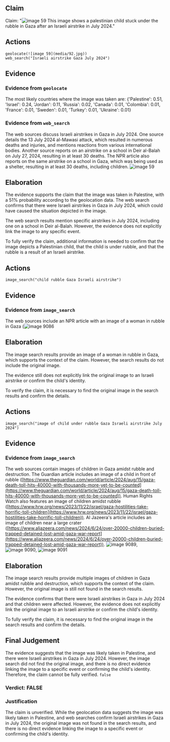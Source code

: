 ## Claim
Claim: "![image 59](media/92.jpg) This image shows a palestinian child stuck under the rubble in Gaza after an Israeli airstrike in July 2024."

## Actions
```
geolocate(![image 59](media/92.jpg))
web_search("Israeli airstrike Gaza July 2024")
```

## Evidence
### Evidence from `geolocate`
The most likely countries where the image was taken are: {'Palestine': 0.51, 'Israel': 0.24, 'Jordan': 0.11, 'Russia': 0.02, 'Canada': 0.01, 'Colombia': 0.01, 'France': 0.01, 'Sweden': 0.01, 'Turkey': 0.01, 'Ukraine': 0.01}

### Evidence from `web_search`
The web sources discuss Israeli airstrikes in Gaza in July 2024. One source details the 13 July 2024 al-Mawasi attack, which resulted in numerous deaths and injuries, and mentions reactions from various international bodies. Another source reports on an airstrike on a school in Deir al-Balah on July 27, 2024, resulting in at least 30 deaths. The NPR article also reports on the same airstrike on a school in Gaza, which was being used as a shelter, resulting in at least 30 deaths, including children. ![image 59](media/92.jpg)

## Elaboration
The evidence supports the claim that the image was taken in Palestine, with a 51% probability according to the geolocation data. The web search confirms that there were Israeli airstrikes in Gaza in July 2024, which could have caused the situation depicted in the image.

The web search results mention specific airstrikes in July 2024, including one on a school in Deir al-Balah. However, the evidence does not explicitly link the image to any specific event.

To fully verify the claim, additional information is needed to confirm that the image depicts a Palestinian child, that the child is under rubble, and that the rubble is a result of an Israeli airstrike.


## Actions
```
image_search("child rubble Gaza Israeli airstrike")
```

## Evidence
### Evidence from `image_search`
The web sources include an NPR article with an image of a woman in rubble in Gaza (![image 9086](media/2025-08-30_00-26-1756513571-113093.jpg)

## Elaboration
The image search results provide an image of a woman in rubble in Gaza, which supports the context of the claim. However, the search results do not include the original image.

The evidence still does not explicitly link the original image to an Israeli airstrike or confirm the child's identity.

To verify the claim, it is necessary to find the original image in the search results and confirm the details.


## Actions
```
image_search("image of child under rubble Gaza Israeli airstrike July 2024")
```

## Evidence
### Evidence from `image_search`
The web sources contain images of children in Gaza amidst rubble and destruction. The Guardian article includes an image of a child in front of rubble ([https://www.theguardian.com/world/article/2024/aug/15/gaza-death-toll-hits-40000-with-thousands-more-yet-to-be-counted](https://www.theguardian.com/world/article/2024/aug/15/gaza-death-toll-hits-40000-with-thousands-more-yet-to-be-counted)). Human Rights Watch also features an image of children amidst rubble ([https://www.hrw.org/news/2023/11/22/israel/gaza-hostilities-take-horrific-toll-children](https://www.hrw.org/news/2023/11/22/israel/gaza-hostilities-take-horrific-toll-children)). Al Jazeera's article includes an image of children near a large crater ([https://www.aljazeera.com/news/2024/6/24/over-20000-children-buried-trapped-detained-lost-amid-gaza-war-report](https://www.aljazeera.com/news/2024/6/24/over-20000-children-buried-trapped-detained-lost-amid-gaza-war-report)). ![image 9089](media/2025-08-30_00-26-1756513586-767347.jpg), ![image 9090](media/2025-08-30_00-26-1756513587-029666.jpg), ![image 9091](media/2025-08-30_00-26-1756513587-361295.jpg)


## Elaboration
The image search results provide multiple images of children in Gaza amidst rubble and destruction, which supports the context of the claim. However, the original image is still not found in the search results.

The evidence confirms that there were Israeli airstrikes in Gaza in July 2024 and that children were affected. However, the evidence does not explicitly link the original image to an Israeli airstrike or confirm the child's identity.

To fully verify the claim, it is necessary to find the original image in the search results and confirm the details.


## Final Judgement
The evidence suggests that the image was likely taken in Palestine, and there were Israeli airstrikes in Gaza in July 2024. However, the image search did not find the original image, and there is no direct evidence linking the image to a specific event or confirming the child's identity. Therefore, the claim cannot be fully verified. `false`

### Verdict: FALSE

### Justification
The claim is unverified. While the geolocation data suggests the image was likely taken in Palestine, and web searches confirm Israeli airstrikes in Gaza in July 2024, the original image was not found in the search results, and there is no direct evidence linking the image to a specific event or confirming the child's identity.
